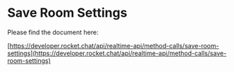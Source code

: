 # Save Room Settings

Please find the document here: 

[https://developer.rocket.chat/api/realtime-api/method-calls/save-room-settings](https://developer.rocket.chat/api/realtime-api/method-calls/save-room-settings)


